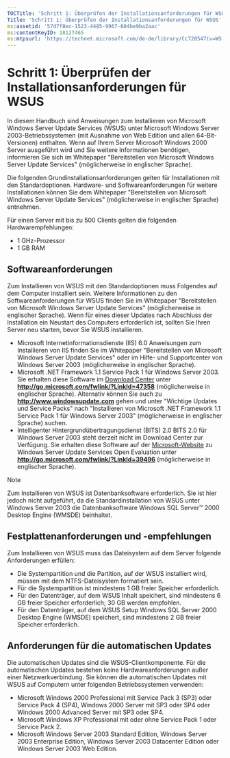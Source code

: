 ```yaml
---
TOCTitle: 'Schritt 1: Überprüfen der Installationsanforderungen für WSUS'
Title: 'Schritt 1: Überprüfen der Installationsanforderungen für WSUS'
ms:assetid: '57d7f8ec-1523-4485-9967-604be9ba2aac'
ms:contentKeyID: 18127465
ms:mtpsurl: 'https://technet.microsoft.com/de-de/library/Cc720547(v=WS.10)'
---
```


Schritt 1: Überprüfen der Installationsanforderungen für WSUS
=============================================================

In diesem Handbuch sind Anweisungen zum Installieren von Microsoft Windows Server Update Services (WSUS) unter Microsoft Windows Server 2003-Betriebssystemen (mit Ausnahme von Web Edition und allen 64-Bit-Versionen) enthalten. Wenn auf Ihrem Server Microsoft Windows 2000 Server ausgeführt wird und Sie weitere Informationen benötigen, informieren Sie sich im Whitepaper "Bereitstellen von Microsoft Windows Server Update Services" (möglicherweise in englischer Sprache).

Die folgenden Grundinstallationsanforderungen gelten für Installationen mit den Standardoptionen. Hardware- und Softwareanforderungen für weitere Installationen können Sie dem Whitepaper "Bereitstellen von Microsoft Windows Server Update Services" (möglicherweise in englischer Sprache) entnehmen.

Für einen Server mit bis zu 500 Clients gelten die folgenden Hardwarempfehlungen:

-   1 GHz-Prozessor
-   1 GB RAM

Softwareanforderungen
---------------------

Zum Installieren von WSUS mit den Standardoptionen muss Folgendes auf dem Computer installiert sein. Weitere Informationen zu den Softwareanforderungen für WSUS finden Sie im Whitepaper "Bereitstellen von Microsoft Windows Server Update Services" (möglicherweise in englischer Sprache). Wenn für eines dieser Updates nach Abschluss der Installation ein Neustart des Computers erforderlich ist, sollten Sie Ihren Server neu starten, bevor Sie WSUS installieren.

-   Microsoft Internetinformationsdienste (IIS) 6.0 Anweisungen zum Installieren von IIS finden Sie im Whitepaper "Bereitstellen von Microsoft Windows Server Update Services" oder im Hilfe- und Supportcenter von Windows Server 2003 (möglicherweise in englischer Sprache).
-   Microsoft .NET Framework 1.1 Service Pack 1 für Windows Server 2003. Sie erhalten diese Software im [Download Center](http://go.microsoft.com/fwlink/?linkid=47358) unter **http://go.microsoft.com/fwlink/?LinkId=47358** (möglicherweise in englischer Sprache).
    Alternativ können Sie auch zu **http://www.windowsupdate.com** gehen und unter "Wichtige Updates und Service Packs" nach "Installieren von Microsoft .NET Framework 1.1 Service Pack 1 für Windows Server 2003" (möglicherweise in englischer Sprache) suchen.
-   Intelligenter Hintergrundübertragungsdienst (BITS) 2.0 BITS 2.0 für Windows Server 2003 steht derzeit nicht im Download Center zur Verfügung. Sie erhalten diese Software auf der [Microsoft-Website](http://go.microsoft.com/fwlink/?linkid=47357) zu Windows Server Update Services Open Evaluation unter **http://go.microsoft.com/fwlink/?LinkId=39496** (möglicherweise in englischer Sprache).

> [!NOTE]
> Zum Installieren von WSUS ist Datenbanksoftware erforderlich. Sie ist hier jedoch nicht aufgeführt, da die Standardinstallation von WSUS unter Windows Server 2003 die Datenbanksoftware Windows SQL Server™ 2000 Desktop Engine (WMSDE) beinhaltet. 

Festplattenanforderungen und -empfehlungen
------------------------------------------

Zum Installieren von WSUS muss das Dateisystem auf dem Server folgende Anforderungen erfüllen:

-   Die Systempartition und die Partition, auf der WSUS installiert wird, müssen mit dem NTFS-Dateisystem formatiert sein.
-   Für die Systempartition ist mindestens 1 GB freier Speicher erforderlich.
-   Für den Datenträger, auf dem WSUS Inhalt speichert, sind mindestens 6 GB freier Speicher erforderlich; 30 GB werden empfohlen.
-   Für den Datenträger, auf dem WSUS Setup Windows SQL Server 2000 Desktop Engine (WMSDE) speichert, sind mindestens 2 GB freier Speicher erforderlich.

Anforderungen für die automatischen Updates
-------------------------------------------

Die automatischen Updates sind die WSUS-Clientkomponente. Für die automatischen Updates bestehen keine Hardwareanforderungen außer einer Netzwerkverbindung. Sie können die automatischen Updates mit WSUS auf Computern unter folgenden Betriebssystemen verwenden:

-   Microsoft Windows 2000 Professional mit Service Pack 3 (SP3) oder Service Pack 4 (SP4), Windows 2000 Server mit SP3 oder SP4 oder Windows 2000 Advanced Server mit SP3 oder SP4.
-   Microsoft Windows XP Professional mit oder ohne Service Pack 1 oder Service Pack 2.
-   Microsoft Windows Server 2003 Standard Edition, Windows Server 2003 Enterprise Edition, Windows Server 2003 Datacenter Edition oder Windows Server 2003 Web Edition.
